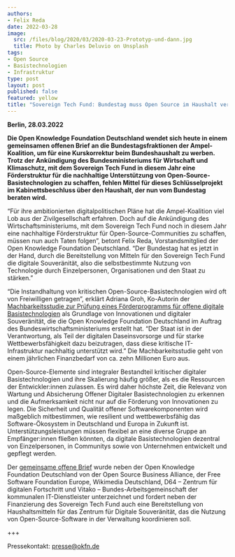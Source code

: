 ```yaml
---
authors:
- Felix Reda
date: 2022-03-28
image:
  src: /files/blog/2020/03/2020-03-23-Prototyp-und-dann.jpg
  title: Photo by Charles Deluvio on Unsplash
tags:
- Open Source
- Basistechnologien
- Infrastruktur
type: post
layout: post
published: false
featured: yellow
title: "Sovereign Tech Fund: Bundestag muss Open Source im Haushalt verankern"
---
```


**Berlin, 28.03.2022**

**Die Open Knowledge Foundation Deutschland wendet sich heute in einem gemeinsamen offenen Brief an die Bundestagsfraktionen der Ampel-Koalition, um für eine Kurskorrektur beim Bundeshaushalt zu werben. Trotz der Ankündigung des Bundesministeriums für Wirtschaft und Klimaschutz, mit dem Sovereign Tech Fund in diesem Jahr eine Förderstruktur für die nachhaltige Unterstützung von Open-Source-Basistechnologien zu schaffen, fehlen Mittel für dieses Schlüsselprojekt im Kabinettsbeschluss über den Haushalt, der nun vom Bundestag beraten wird.**

“Für ihre ambitionierten digitalpolitischen Pläne hat die Ampel-Koalition viel Lob aus der Zivilgesellschaft erfahren. Doch auf die Ankündigung des Wirtschaftsministeriums, mit dem Sovereign Tech Fund noch in diesem Jahr eine nachhaltige Förderstruktur für Open-Source-Communities zu schaffen, müssen nun auch Taten folgen”, betont Felix Reda, Vorstandsmitglied der Open Knowledge Foundation Deutschland. “Der Bundestag hat es jetzt in der Hand, durch die Bereitstellung von Mitteln für den Sovereign Tech Fund die digitale Souveränität, also die selbstbestimmte Nutzung von Technologie durch Einzelpersonen, Organisationen und den Staat zu stärken.”

“Die Instandhaltung von kritischen Open-Source-Basistechnologien wird oft von Freiwilligen getragen”, erklärt Adriana Groh, Ko-Autorin der [Machbarkeitsstudie zur Prüfung eines Förderprogramms für offene digitale Basistechnologien](https://sovereigntechfund.de/) als Grundlage von Innovationen und digitaler Souveränität, die die Open Knowledge Foundation Deutschland im Auftrag des Bundeswirtschaftsministeriums erstellt hat. “Der Staat ist in der Verantwortung, als Teil der digitalen Daseinsvorsorge und für starke Wettbewerbsfähigkeit dazu beizutragen, dass diese kritische IT-Infrastruktur nachhaltig unterstützt wird.” Die Machbarkeitsstudie geht von einem jährlichen Finanzbedarf von ca. zehn Millionen Euro aus.

Open-Source-Elemente sind integraler Bestandteil kritischer digitaler Basistechnologien und ihre Skalierung häufig größer, als es die Ressourcen der Entwickler:innen zulassen. Es wird daher höchste Zeit, die Relevanz von Wartung und Absicherung Offener Digitaler Basistechnologien zu erkennen und die Aufmerksamkeit nicht nur auf die Förderung von Innovationen zu legen. Die Sicherheit und Qualität offener Softwarekomponenten wird maßgeblich mitbestimmen, wie resilient und wettbewerbsfähig das Software-Ökosystem in Deutschland und Europa in Zukunft ist. Unterstützungsleistungen müssen flexibel an eine diverse Gruppe an Empfänger:innen fließen könnten, da digitale Basistechnologien dezentral von Einzelpersonen, in Communitys sowie von Unternehmen entwickelt und gepflegt werden.

Der [gemeinsame offene Brief](/files/blog/2022/03/2022-03-28_Offener_Brief_Bundeshaushalt_OpenSource.pdf) wurde neben der Open Knowledge Foundation Deutschland von der Open Source Business Alliance, der Free Software Foundation Europe, Wikimedia Deutschland, D64 – Zentrum für digitalen Fortschritt und Vitako – Bundes-Arbeitsgemeinschaft der kommunalen IT-Dienstleister unterzeichnet und fordert neben der Finanzierung des Sovereign Tech Fund auch eine Bereitstellung von Haushaltsmitteln für das Zentrum für Digitale Souveränität, das die Nutzung von Open-Source-Software in der Verwaltung koordinieren soll.

+++

Pressekontakt: presse@okfn.de
